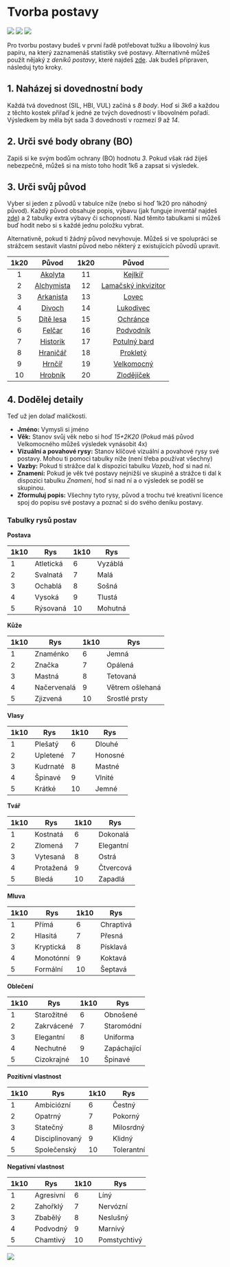 # Tvorba postavy

<img src="/assets/sep_line.png"/>

<img src="/assets/Tvorba_postavy.png"/>

<img src="/assets/sep_line.png"/>

Pro tvorbu postavy budeš v první řadě potřebovat tužku a libovolný kus papíru, na který zaznamenáš statistiky své postavy. Alternativně můžeš použít nějaký z *deníků postavy*, které najdeš [zde](https://docs.google.com/spreadsheets/d/1uAZa4CWrVsyl2LF_RfK6E02R4ydYQbxczojsxa8i4p8/edit?usp=sharing). Jak budeš připraven, následuj tyto kroky.

## 1. Naházej si dovednostní body

Každá tvá dovednost (SIL, HBI, VUL) začíná s *8 body*. Hoď si *3k6* a každou z těchto kostek přiřaď k jedné ze tvých dovedností v libovolném pořadí. Výsledkem by měla být sada 3 dovedností v rozmezí *9* až *14*.

## 2. Urči své body obrany (BO)

Zapiš si ke svým bodům ochrany (BO) hodnotu *3*. Pokud však rád žiješ nebezpečně, můžeš si na místo toho hodit 1k6 a zapsat si výsledek.

## 3. Urči svůj původ

Vyber si jeden z původů v tabulce níže (nebo si hoď 1k20 pro náhodný původ). Každý původ obsahuje popis, výbavu (jak funguje inventář najdeš [zde](/Zakladni_pravidla/#nosnost)) a 2 tabulky extra výbavy či schopností. Nad těmito tabulkami si můžeš buď hodit nebo si s každé jednu položku vybrat.

Alternativně, pokud ti žádný původ nevyhovuje. Můžeš si ve spolupráci se strážcem sestavit vlastní původ nebo některý z existujících původů upravit.

| 1k20 |                      Původ                       | 1k20 |                            Původ                             |
| :--: | :----------------------------------------------: | :--: | :----------------------------------------------------------: |
|  1   |    [Akolyta](/Zasazení-Aldir/Puvody/#akolyta)    |  11  |          [Kejlkíř](/Zasazení-Aldir/Puvody/#kejklir)          |
|  2   | [Alchymista](/Zasazení-Aldir/Puvody/#alchymista) |  12  | [Lamačský inkvizitor](/Zasazení-Aldir/Puvody/#lamacsky-inkvizitor) |
|  3   |  [Arkanista](/Zasazení-Aldir/Puvody/#arkanista)  |  13  |            [Lovec](/Zasazení-Aldir/Puvody/#lovec)            |
|  4   |     [Divoch](/Zasazení-Aldir/Puvody/#divoch)     |  14  |        [Lukodivec](/Zasazení-Aldir/Puvody/#lukodivec)        |
|  5   |  [Dítě lesa](/Zasazení-Aldir/Puvody/#dite-lesa)  |  15  |         [Ochránce](/Zasazení-Aldir/Puvody/#ochrance)         |
|  6   |     [Felčar](/Zasazení-Aldir/Puvody/#felcar)     |  16  |        [Podvodník](/Zasazení-Aldir/Puvody/#podvodnik)        |
|  7   |   [Historik](/Zasazení-Aldir/Puvody/#historik)   |  17  |     [Potulný bard](/Zasazení-Aldir/Puvody/#potulny-bard)     |
|  8   |   [Hraničář](/Zasazení-Aldir/Puvody/#hranicar)   |  18  |         [Prokletý](/Zasazení-Aldir/Puvody/#proklety)         |
|  9   |     [Hrnčíř](/Zasazení-Aldir/Puvody/#hrncir)     |  19  |       [Velkomocný](/Zasazení-Aldir/Puvody/#velkomocny)       |
|  10  |    [Hrobník](/Zasazení-Aldir/Puvody/#hrobnik)    |  20  |       [Zlodějíček](/Zasazení-Aldir/Puvody/#zlodejicek)       |

## 4. Dodělej detaily

Teď už jen dolaď maličkosti.

- **Jméno:** Vymysli si jméno
- **Věk:** Stanov svůj věk nebo si hoď *15+2K20* (Pokud máš původ Velkomocného můžeš výsledek vynásobit 4x)
- **Vizuální a povahové rysy:** Stanov klíčové vizuální a povahové rysy své postavy. Mohou ti pomoci tabulky níže (není třeba používat všechny)
- **Vazby:** Pokud ti strážce dal k dispozici tabulku *Vazeb*, hoď si nad ní.
- **Znamení:** Pokud je věk tvé postavy nejnižší ve skupině a strážce ti dal k dispozici tabulku *Znamení*, hoď si nad ní a o výsledek se poděl se skupinou.
- **Zformuluj popis:** Všechny tyto rysy, původ a trochu tvé kreativní licence spoj do popisu své postavy a poznač si do svého deníku postavy.

### Tabulky rysů postav

**Postava**

| 1k10 | Rys       | 1k10 | Rys     |
| ---- | --------- | ---- | ------- |
| 1    | Atletická | 6    | Vyzáblá |
| 2    | Svalnatá  | 7    | Malá    |
| 3    | Ochablá   | 8    | Sošná   |
| 4    | Vysoká    | 9    | Tlustá  |
| 5    | Rýsovaná  | 10   | Mohutná |

**Kůže**

| 1k10 | Rys         | 1k10 | Rys             |
| ---- | ----------- | ---- | --------------- |
| 1    | Znaménko    | 6    | Jemná           |
| 2    | Značka      | 7    | Opálená         |
| 3    | Mastná      | 8    | Tetovaná        |
| 4    | Načervenalá | 9    | Větrem ošlehaná |
| 5    | Zjizvená    | 10   | Srostlé prsty   |

**Vlasy**

| 1k10 | Rys      | 1k10 | Rys     |
| ---- | -------- | ---- | ------- |
| 1    | Plešatý  | 6    | Dlouhé  |
| 2    | Upletené | 7    | Honosné |
| 3    | Kudrnaté | 8    | Mastné  |
| 4    | Špinavé  | 9    | Vlnité  |
| 5    | Krátké   | 10   | Jemné   |

**Tvář**

| 1k10 | Rys       | 1k10 | Rys       |
| ---- | --------- | ---- | --------- |
| 1    | Kostnatá  | 6    | Dokonalá  |
| 2    | Zlomená   | 7    | Elegantní |
| 3    | Vytesaná  | 8    | Ostrá     |
| 4    | Protažená | 9    | Čtvercová |
| 5    | Bledá     | 10   | Zapadlá   |

**Mluva**

| 1k10 | Rys       | 1k10 | Rys       |
| ---- | --------- | ---- | --------- |
| 1    | Přímá     | 6    | Chraptivá |
| 2    | Hlasitá   | 7    | Přesná    |
| 3    | Kryptická | 8    | Písklavá  |
| 4    | Monotónní | 9    | Koktavá   |
| 5    | Formální  | 10   | Šeptavá   |

**Oblečení**

| 1k10 | Rys        | 1k10 | Rys         |
| ---- | ---------- | ---- | ----------- |
| 1    | Starožitné | 6    | Obnošené    |
| 2    | Zakrvácené | 7    | Staromódní  |
| 3    | Elegantní  | 8    | Uniforma    |
| 4    | Nechutné   | 9    | Zapáchající |
| 5    | Cizokrajné | 10   | Špinavé     |

**Pozitivní vlastnost**

| 1k10 | Rys            | 1k10 | Rys        |
| ---- | -------------- | ---- | ---------- |
| 1    | Ambiciózní     | 6    | Čestný     |
| 2    | Opatrný        | 7    | Pokorný    |
| 3    | Statečný       | 8    | Milosrdný  |
| 4    | Disciplinovaný | 9    | Klidný     |
| 5    | Společenský    | 10   | Tolerantní |

**Negativní vlastnost**

| 1k10 | Rys       | 1k10 | Rys          |
| ---- | --------- | ---- | ------------ |
| 1    | Agresivní | 6    | Líný         |
| 2    | Zahořklý  | 7    | Nervózní     |
| 3    | Zbabělý   | 8    | Neslušný     |
| 4    | Podvodný  | 9    | Marnivý      |
| 5    | Chamtivý  | 10   | Pomstychtivý |

<img src="/assets/sep_line.png"/>
